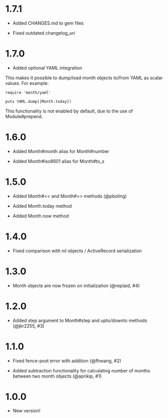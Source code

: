 # 1.7.1

* Added CHANGES.md to gem files

* Fixed outdated changelog_uri

# 1.7.0

* Added optional YAML integration

This makes it possible to dump/load month objects to/from YAML as scalar values. For example:

    require 'month/yaml'

    puts YAML.dump([Month.today])

This functionality is not enabled by default, due to the use of Module#prepend.

# 1.6.0

* Added Month#month alias for Month#number

* Added Month#iso8601 alias for Month#to_s

# 1.5.0

* Added Month#<< and Month#>> methods (@pboling)

* Added Month.today method

* Added Month.now method

# 1.4.0

* Fixed comparison with nil objects / ActiveRecord serialization

# 1.3.0

* Month objects are now frozen on initialization (@replaid, #4)

# 1.2.0

* Added step argument to Month#step and upto/downto methods (@jkr2255, #3)

# 1.1.0

* Fixed fence-post error with addition (@fhwang, #2)

* Added subtraction functionality for calculating number of months between two month objects (@aprikip, #1)

# 1.0.0

* New version!
